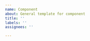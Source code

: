 ```yaml
---
name: Component
about: General template for component
title: ''
labels: ''
assignees: ''

---
```


##
